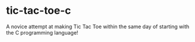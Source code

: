 # tic-tac-toe-c
A novice attempt at making Tic Tac Toe within the same day of starting with the C programming language!
